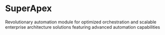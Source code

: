 # SuperApex
Revolutionary automation module for optimized orchestration and scalable enterprise architecture solutions featuring advanced automation capabilities
